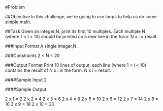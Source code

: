 #Problem

##Objective
In this challenge, we're going to use loops to help us do some simple math.

##Task
Given an integer,N, print its first 10 multiples. Each multiple N (where 1 < i < 10) should be printed on a new line in the form: N x i = result.

###Input Format
A single integer,N .

###Constraints
2 < N < 20

###Output Format
Print 10 lines of output; each line  (where 1 < i < 10) contains the result of N x i in the form:
N x i = result.

####Sample Input
2

####Sample Output

2 x 1 = 2
2 x 2 = 4
2 x 3 = 6
2 x 4 = 8
2 x 5 = 10
2 x 6 = 12
2 x 7 = 14
2 x 8 = 16
2 x 9 = 18
2 x 10 = 20